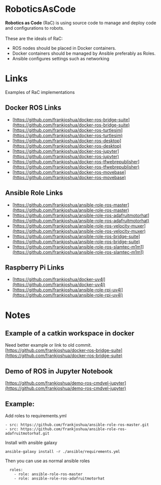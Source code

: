 # RoboticsAsCode
**Robotics as Code** (RaC) is using source code to manage and deploy code and configurations to robots.
<br><br>These are the ideals of RaC: 
- ROS nodes should be placed in Docker containers.
- Docker containers should be managed by Ansible preferably as Roles.
- Ansible configures settings such as networking

# Links
Examples of RaC implementations
## Docker ROS Links
- [https://github.com/frankjoshua/docker-ros-bridge-suite](https://github.com/frankjoshua/docker-ros-bridge-suite)
- [https://github.com/frankjoshua/docker-ros-turtlesim](https://github.com/frankjoshua/docker-ros-turtlesim)
- [https://github.com/frankjoshua/docker-ros-desktop](https://github.com/frankjoshua/docker-ros-desktop)
- [https://github.com/frankjoshua/docker-ros-jupyter](https://github.com/frankjoshua/docker-ros-jupyter)
- [https://github.com/frankjoshua/docker-ros-tfwebrepublisher](https://github.com/frankjoshua/docker-ros-tfwebrepublisher)
- [https://github.com/frankjoshua/docker-ros-movebase](https://github.com/frankjoshua/docker-ros-movebase)

## Ansible Role Links
- [https://github.com/frankjoshua/ansible-role-ros-master](https://github.com/frankjoshua/ansible-role-ros-master)
- [https://github.com/frankjoshua/ansible-role-ros-adafruitmotorhat](https://github.com/frankjoshua/ansible-role-ros-adafruitmotorhat)
- [https://github.com/frankjoshua/ansible-role-ros-velocity-muxer](https://github.com/frankjoshua/ansible-role-ros-velocity-muxer)
- [https://github.com/frankjoshua/ansible-role-ros-bridge-suite](https://github.com/frankjoshua/ansible-role-ros-bridge-suite)
- [https://github.com/frankjoshua/ansible-role-ros-slamtec-m1m1](https://github.com/frankjoshua/ansible-role-ros-slamtec-m1m1)

## Raspberry Pi Links
- [https://github.com/frankjoshua/docker-uv4l](https://github.com/frankjoshua/docker-uv4l)
- [https://github.com/frankjoshua/ansible-role-rpi-uv4l](https://github.com/frankjoshua/ansible-role-rpi-uv4l)

# Notes

## Example of a catkin workspace in docker
Need better example or link to old commit.<br>
[https://github.com/frankjoshua/docker-ros-bridge-suite](https://github.com/frankjoshua/docker-ros-bridge-suite)

## Demo of ROS in Jupyter Notebook
[https://github.com/frankjoshua/demo-ros-cmdvel-jupyter](https://github.com/frankjoshua/demo-ros-cmdvel-jupyter)

## Example:
Add roles to requirements.yml

```
- src: https://github.com/frankjoshua/ansible-role-ros-master.git
- src: https://github.com/frankjoshua/ansible-role-ros-adafruitmotorhat.git
```
Install with ansible galaxy
```
ansible-galaxy install -r ./ansible/requirements.yml
```
Then you can use as normal ansible roles
```
  roles:
    - role: ansible-role-ros-master
    - role: ansible-role-ros-adafruitmotorhat
```